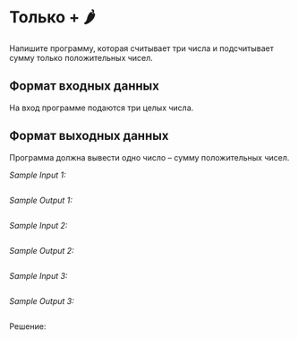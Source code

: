 # Только + 🌶️

Напишите программу, которая считывает три числа и подсчитывает сумму только положительных чисел.

## Формат входных данных
На вход программе подаются три целых числа.

## Формат выходных данных
Программа должна вывести одно число – сумму положительных чисел.

*Sample Input 1:*
```

```

*Sample Output 1:*
```

```

*Sample Input 2:*
```

```

*Sample Output 2:*
```

```

*Sample Input 3:*
```

```

*Sample Output 3:*
```

```

Решение:
```python

```
